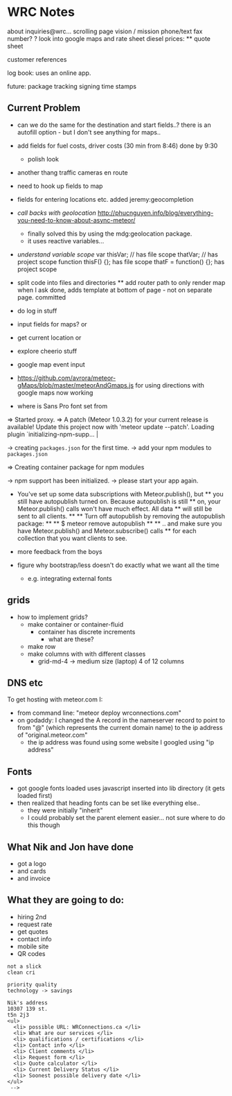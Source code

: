 # WRC Notes

about
inquiries@wrc...
scrolling page
vision / mission
phone/text
fax number? ?
look into google maps and rate sheet
diesel prices:
** quote sheet

customer references


log book: uses an online app.

future:
package tracking
signing
time stamps



## Current Problem

* can we do the same for the destination and start fields..?
  there is an autofill option - but I don't see anything for maps..

* add fields for fuel costs, driver costs (30 min from 8:46) done by 9:30
  - polish look

* another thang traffic cameras en route



* need to hook up fields to map

* fields for entering locations etc.
  added jeremy:geocompletion

* _call backs with geolocation_
http://phucnguyen.info/blog/everything-you-need-to-know-about-async-meteor/
  - finally solved this by using the mdg:geolocation package.
  - it uses reactive variables...

* _understand variable scope_
  var thisVar; // has file scope
  thatVar; // has project scope
  function thisF() {}; has file scope
  thatF = function() {}; has project scope

* split code into files and directories
** add router path to only render map when I ask
  done, adds template at bottom of page - not on separate page. committed
* do log in stuff
* input fields for maps? or
* get current location or
* explore cheerio stuff
* google map event input




* https://github.com/avrora/meteor-gMaps/blob/master/meteorAndGmaps.js for using directions with google maps
now working

* where is Sans Pro font set from

=> Started proxy.
=> A patch (Meteor 1.0.3.2) for your current release is available!
   Update this project now with 'meteor update --patch'.
   Loading plugin `initializing-npm-supp...  |

-> creating `packages.json` for the first time.
-> add your npm modules to `packages.json`

=> Creating container package for npm modules

-> npm support has been initialized.
-> please start your app again.


* You've set up some data subscriptions with Meteor.publish(), but
 ** you still have autopublish turned on. Because autopublish is still
** on, your Meteor.publish() calls won't have much effect. All data
** will still be sent to all clients.
**
** Turn off autopublish by removing the autopublish package:
**
**   $ meteor remove autopublish
 **
** .. and make sure you have Meteor.publish() and Meteor.subscribe() calls
** for each collection that you want clients to see.



* more feedback from the boys
* figure why bootstrap/less doesn't do exactly what we want all the time
  * e.g. integrating external fonts

## grids
* how to implement grids?
  * make container or container-fluid
    * container has discrete increments
      * what are these?
  * make row
  * make columns with with different classes
    * grid-md-4 -> medium size  (laptop)  4 of 12 columns

## DNS etc

To get hosting with meteor.com I:
* from command line: "meteor deploy wrconnections.com"
* on godaddy: I changed the A record in the nameserver record to point to from "@" (which represents the current domain name) to the ip address of "original.meteor.com"
  * the ip address was found using some website I googled using "ip address"

## Fonts
* got google fonts loaded uses javascript inserted into lib directory (it gets loaded first)
* then realized that heading fonts can be set like everything else..
  * they were initially "inherit"
  * I could probably set the parent element easier... not sure where to do this
  though

## What Nik and Jon have done
*  got a logo
*  and cards
*  and invoice

## What they are going to do:
*    hiring 2nd
*    request rate
*    get quotes
*    contact info
*    mobile site
*    QR codes

    not a slick
    clean cri

    priority quality
    technology -> savings

    Nik's address
    10307 139 st.
    t5n 2j3
    <ul>
      <li> possible URL: WRConnections.ca </li>
      <li> What are our services </li>
      <li> qualifications / certifications </li>
      <li> Contact info </li>
      <li> Client comments </li>
      <li> Request form </li>
      <li> Quote calculator </li>
      <li> Current Delivery Status </li>
      <li> Soonest possible delivery date </li>
    </ul>
     -->
